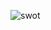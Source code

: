 
![swot](https://user-images.githubusercontent.com/54038715/125587071-5a677c92-489e-4dcc-9ac3-9bf9a5ddc977.JPG)

